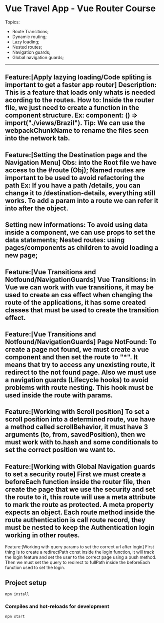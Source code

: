 # Vue Travel App - Vue Router Course

Topics:
* Route Transitions;
* Dynamic routing;
* Lazy loading;
* Nested routes;
* Navigation guards;
* Global navigation guards;
----------------------------------------------------------------------------------------------
Feature:[Apply lazying loading/Code spliting is important to get a faster app router]
Description: This is a feature that loads only whats is needed acording to the routes.
How to: Inside the router file, we just need to create a function in the component structure. 
Ex: component: () => import("./views/Brazil"). 
Tip: We can use the webpackChunkName to rename the files seen into the network tab.
----------------------------------------------------------------------------------------------
Feature:[Setting the Destination page and the Navigation Menu]
Obs: into the Root file we have access to the #route (Obj);
Named routes are important to be used to avoid refactoring the path
Ex: If you have a path /details, you can change it to /destination-details, everything still works. To add a param into a route we can refer it into after the object.
----------------------------------------------------------------------------------------------
Setting new informations:
To avoid using data inside a component, we can use props to set the data statements;
Nested routes: using pages/components as children to avoid loading a new page;
----------------------------------------------------------------------------------------------
Feature:[Vue Transitions and Notfound/NavigationGuards]
Vue Transitions:
in Vue we can work with vue transitions, it may be used to create an css effect when changing the route of the applications, it has some created classes that must be used to create the transition effect.
----------------------------------------------------------------------------------------------
Feature:[Vue Transitions and Notfound/NavigationGuards]
Page NotFound:
To create a page not found, we must create a vue component and then set the route to "*". It means that try to access any unexisting route, it redirect to the not found page. Also we must use a navigation guards (Lifecycle hooks) to avoid problems with route nesting. This hook must be used inside the route with params.
----------------------------------------------------------------------------------------------
Feature:[Working with Scroll position]
To set a scroll position into a determined route, vue have a method called scrollBehavior, it must have 3 arguments (to, from, savedPosition), then we must work with to.hash and some conditionals to set the correct position we want to.
----------------------------------------------------------------------------------------------
Feature:[Working with Global Navigation guards to set a security route]
First we must create a beforeEach function inside the router file, then create the page that we use the security and set the route to it, this route will use a meta attribute to mark the route as protected. A meta property expects an object. Each route method inside the route authentication is call route record, they must be nested to keep the Authentication login working in other routes.
----------------------------------------------------------------------------------------------
Feature:[Working with query params to set the correct url after login]
First thing is to create a redirectPath const inside the login function, it will track the login feature and set the user to the correct page using a push method. Then we must set the query to redirect to fullPath inside the beforeEach function used to set the login.




## Project setup
```
npm install
```

### Compiles and hot-reloads for development
```
npm start
```

